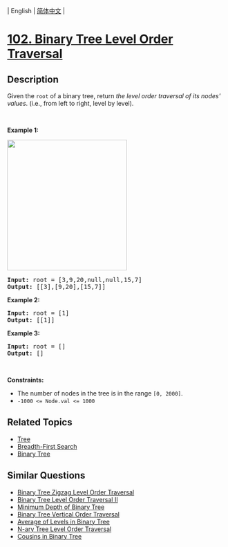 
| English | [简体中文](README.md) |

# [102. Binary Tree Level Order Traversal](https://leetcode-cn.com/problems/binary-tree-level-order-traversal/)

## Description

<p>Given the <code>root</code> of a binary tree, return <em>the level order traversal of its nodes&#39; values</em>. (i.e., from left to right, level by level).</p>

<p>&nbsp;</p>
<p><strong>Example 1:</strong></p>
<img alt="" src="https://assets.leetcode.com/uploads/2021/02/19/tree1.jpg" style="width: 277px; height: 302px;" />
<pre>
<strong>Input:</strong> root = [3,9,20,null,null,15,7]
<strong>Output:</strong> [[3],[9,20],[15,7]]
</pre>

<p><strong>Example 2:</strong></p>

<pre>
<strong>Input:</strong> root = [1]
<strong>Output:</strong> [[1]]
</pre>

<p><strong>Example 3:</strong></p>

<pre>
<strong>Input:</strong> root = []
<strong>Output:</strong> []
</pre>

<p>&nbsp;</p>
<p><strong>Constraints:</strong></p>

<ul>
	<li>The number of nodes in the tree is in the range <code>[0, 2000]</code>.</li>
	<li><code>-1000 &lt;= Node.val &lt;= 1000</code></li>
</ul>


## Related Topics

- [Tree](https://leetcode-cn.com/tag/tree)
- [Breadth-First Search](https://leetcode-cn.com/tag/breadth-first-search)
- [Binary Tree](https://leetcode-cn.com/tag/binary-tree)

## Similar Questions

- [Binary Tree Zigzag Level Order Traversal](../binary-tree-zigzag-level-order-traversal/README_EN.md)
- [Binary Tree Level Order Traversal II](../binary-tree-level-order-traversal-ii/README_EN.md)
- [Minimum Depth of Binary Tree](../minimum-depth-of-binary-tree/README_EN.md)
- [Binary Tree Vertical Order Traversal](../binary-tree-vertical-order-traversal/README_EN.md)
- [Average of Levels in Binary Tree](../average-of-levels-in-binary-tree/README_EN.md)
- [N-ary Tree Level Order Traversal](../n-ary-tree-level-order-traversal/README_EN.md)
- [Cousins in Binary Tree](../cousins-in-binary-tree/README_EN.md)
